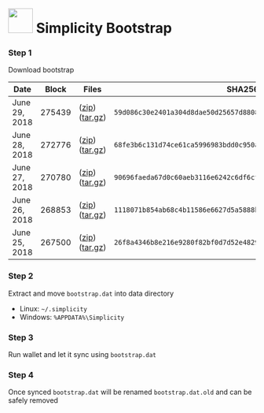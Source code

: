 # <img src="https://i.imgur.com/EVMMO6N.jpg" width="50"> Simplicity Bootstrap

### Step 1
Download bootstrap

| Date  | Block | Files | SHA256 |
| --- | --- | --- | --- |
| June 29, 2018 | 275439 | ([zip](https://transfer.sh/KeDh5/bootstrap.zip)) ([tar.gz](https://transfer.sh/lYujp/bootstrap.tar.gz)) | `59d086c30e2401a304d8dae50d25657d880877ce39a05bc4622554ac909b7606` |
| June 28, 2018 | 272776 | ([zip](https://transfer.sh/V1lvc/bootstrap.zip)) ([tar.gz](https://transfer.sh/gtWik/bootstrap.tar.gz)) | `68fe3b6c131d74ce61ca5996983bdd0c950a4c9327b7e1c83c1f391be41df1ed` |
| June 27, 2018 | 270780 | ([zip](https://transfer.sh/2Q9ve/bootstrap.zip)) ([tar.gz](https://transfer.sh/SMRyH/bootstrap.tar.gz)) | `90696faeda67d0c60aeb3116e6242c6df6cf084147035163ef91405180976ebb` |
| June 26, 2018 | 268853 | ([zip](https://transfer.sh/LjGXu/bootstrap.zip)) ([tar.gz](https://transfer.sh/115gft/bootstrap.tar.gz)) | `1118071b854ab68c4b11586e6627d5a5888bd56a093986228361d47ff77364f2` |
| June 25, 2018 | 267500 | ([zip](https://transfer.sh/9LbZk/bootstrap.zip)) ([tar.gz](https://transfer.sh/jgMt1/bootstrap.tar.gz)) | `26f8a4346b8e216e9280f82bf0d7d52e48293df831a3b15f09c00199e19815c3` |

### Step 2
Extract and move `bootstrap.dat` into data directory

* Linux: `~/.simplicity`
* Windows: `%APPDATA%\Simplicity`

### Step 3
Run wallet and let it sync using `bootstrap.dat`

### Step 4
Once synced `bootstrap.dat` will be renamed `bootstrap.dat.old` and can be safely removed
